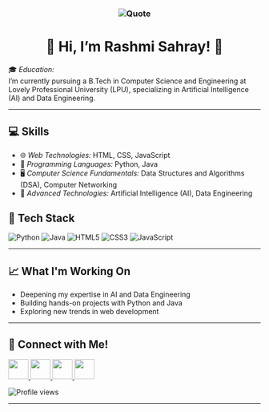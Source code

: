 <h3 align="center">  
  
  ![Quote](https://quotes-github-readme.vercel.app/api?type=horizontal&theme=radical)

<h1 align="center">
  👋 Hi, I’m Rashmi Sahray!
  <span style="display:inline-block; animation: spin 4s linear infinite;">🌻</span>
</h1>

🎓 *Education:*  
    I’m currently pursuing a B.Tech in Computer Science and Engineering at Lovely Professional University (LPU), specializing in Artificial Intelligence (AI) and Data Engineering.

---

## 💻 Skills

- 🌐 *Web Technologies:* HTML, CSS, JavaScript  
- 🐍 *Programming Languages:* Python, Java  
- 🖥 *Computer Science Fundamentals:* Data Structures and Algorithms (DSA), Computer Networking  
- 🤖 *Advanced Technologies:* Artificial Intelligence (AI), Data Engineering  

## 🎨 Tech Stack

![Python](https://img.shields.io/badge/Python-3776AB?style=for-the-badge&logo=python&logoColor=white)
![Java](https://img.shields.io/badge/Java-ED8B00?style=for-the-badge&logo=openjdk&logoColor=white)
![HTML5](https://img.shields.io/badge/HTML5-E34F26?style=for-the-badge&logo=html5&logoColor=white)
![CSS3](https://img.shields.io/badge/CSS3-1572B6?style=for-the-badge&logo=css3&logoColor=white)
![JavaScript](https://img.shields.io/badge/JavaScript-F7DF1E?style=for-the-badge&logo=javascript&logoColor=black)

---

## 📈 What I'm Working On

- Deepening my expertise in AI and Data Engineering  
- Building hands-on projects with Python and Java  
- Exploring new trends in web development  

---

## 🚀 Connect with Me!

<p align="left">
  <a href="https://www.linkedin.com/in/rashmi-sahray-2922b5293?utm_source=share&utm_campaign=share_via&utm_content=profile&utm_medium=android_app" target="_blank">
    <img src="https://img.icons8.com/color/48/linkedin.png" width="40" height="40"/>
  </a>
  <a href="https://github.com/rashmisahray" target="_blank">
    <img src="![GitHub Logo](https://cdn.jsdelivr.net/gh/devicons/devicon/icons/github/github-original.svg)" width="40" height="40"/>
  </a>
  <a href="https://instagram.com/rush_mee.11" target="_blank">
    <img src="https://img.icons8.com/fluency/48/instagram-new.png" width="40" height="40"/>
  </a>
  <a href="https://www.youtube.com/@rashmisahray2660" target="_blank">
    <img src="https://img.icons8.com/color/48/youtube-play.png" width="40" height="40"/>
  </a>
</p>


  ![Profile views](https://komarev.com/ghpvc/?username=rashmi-sahray&label=Profile%20Views&color=0e75b6&style=flat)


---

<!--
*rashmisahray/rashmisahray* is a ✨ special ✨ repository because its README.md (this file) appears on your GitHub profile.
-->
